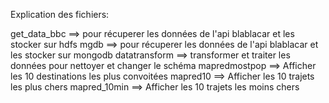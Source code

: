 Explication des fichiers:

get_data_bbc ==> pour récuperer les données de l'api blablacar et les stocker sur hdfs
mgdb ==>  pour récuperer les données de l'api blablacar et les stocker sur mongodb
datatransform ==> transformer et traiter les données pour nettoyer et changer le schéma
mapredmostpop ==> Afficher les 10 destinations les plus convoitées
mapred10 ==> Afficher les 10 trajets les plus chers
mapred_10min ==> Afficher les 10 trajets les moins chers

